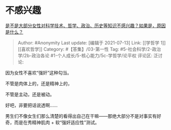 # 不感兴趣
[是不是大部分女性对科学技术、哲学、政治、历史等知识不感兴趣？如果是，原因是什么？](https://www.zhihu.com/question/297815179/answer/1197160290)

> Author: #Anonymity
> Last update: [编辑于 2021-07-13]
> Link: [[学哲学 1]] [[喜欢哲学]]
> Category: #【答集】/03-第一性
> Tag: #5-社会科学/2-政治学/2b-政治各论 #1-个人成长/5-核心能力/5c-学哲学/论平权 
> 评论区:
> 泛讨论:

因为女性不喜欢“强奸”这种勾当。

不管是肉体上的，还是精神上的，

不管是主动，还是被动。

好吧，非要把话说透啊……

男生们不像女生们那么清楚的看得出自己在干嘛——那绝大部分不是对事实有好奇，而是在秀精神肌肉 + 软“强奸适应性”测试。
